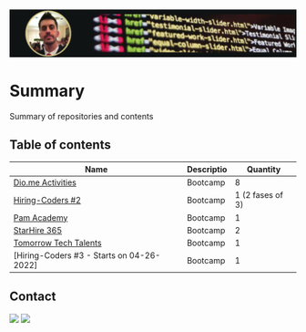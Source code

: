 <img alt="logo DIO.me" src="https://github.com/joaomhernandes/DIO_Activities/blob/main/Assets/Perfil.svg" style="width: 100%, height: auto, margin-left: auto, margin-left: auto" />

# Summary

Summary of repositories and contents


## Table of contents


| Name  | Descriptio  | Quantity |
|   ---     |     ---     |       ---        |
| [Dio.me Activities](https://github.com/joaomhernandes/DIO_Activities) | Bootcamp | 8 |
| [Hiring-Coders #2](https://github.com/joaomhernandes/Hiring-Coders) | Bootcamp | 1 (2 fases of 3) |
| [Pam Academy](https://github.com/joaomhernandes/PAN-Academy) | Bootcamp | 1 |
| [StarHire 365](https://github.com/joaomhernandes/StarHire_365) | Bootcamp | 2 |
| [Tomorrow Tech Talents](https://github.com/joaomhernandes/TomorrowTechTalents) | Bootcamp | 1 |
| [Hiring-Coders #3 - Starts on 04-26-2022] | Bootcamp | 1 |




## Contact

<a href="https://www.linkedin.com/in/joão-maurício-hernandes-carrenho/" target="_blank"><img src="https://img.shields.io/badge/-LinkedIn-%230077B5?style=for-the-badge&logo=linkedin&logoColor=white" target="_blank"></a> <a href="https://github.com/joaomhernandes" target="_blank"><img src="https://img.shields.io/github/followers/joaomhernandes?label=Joaomhernandes&style=for-the-badge" target="_blank"></a> 
